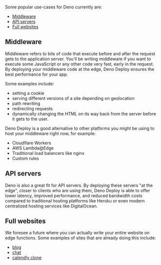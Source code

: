 Some popular use-cases for Deno currently are:

- [Middleware](#middleware)
- [API servers](#api-servers)
- [Full websites](#full-websites)

## Middleware

Middleware refers to bits of code that execute before and after the request gets
to the application server. You'll be writing middleware if you want to execute
some JavaScript or any other code very fast, early in the request. By deploying
your middleware code at the edge, Deno Deploy ensures the best performance for
your app.

Some examples include:

- setting a cookie
- serving different versions of a site depending on geolocation
- path rewriting
- redirecting requests
- dynamically changing the HTML on its way back from the server before it gets
  to the user.

Deno Deploy is a good alternative to other platforms you might be using to host
your middleware right now, for example:

- Cloudflare Workers
- AWS Lambda@Edge
- Traditional load balancers like nginx
- Custom rules

## API servers

Deno is also a great fit for API servers. By deploying these servers "at the
edge", closer to clients who are using them, Deno Deploy is able to offer lower
latency, improved performance, and reduced bandwidth costs compared to
traditional hosting platforms like Heroku or even modern centralized hosting
services like DigitalOcean.

## Full websites

We foresee a future where you can actually write your entire website on edge
functions. Some examples of sites that are already doing this include:

- [blog](https://github.com/ry/tinyclouds)
- [chat](https://github.com/denoland/showcase_chat)
- [calendly clone](https://github.com/denoland/meet-me)
